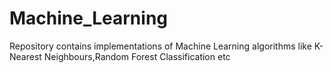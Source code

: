 # Machine_Learning
Repository contains implementations of Machine Learning algorithms like K-Nearest Neighbours,Random Forest Classification etc
